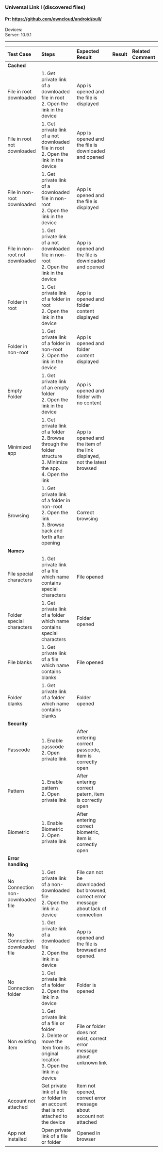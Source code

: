 ### Universal Link I (discovered files)

#### Pr: https://github.com/owncloud/android/pull/

Devices: <br>
Server: 10.9.1

---

 
| Test Case | Steps | Expected Result | Result | Related Comment |
| :-------- | :---- | :-------------- | :----: | :-------------- |
|**Cached**|||||||
| File in root downloaded | 1. Get private link of a downloaded file in root<br>2. Open the link in the device | App is opened and the file is displayed |  |  |
| File in root not downloaded | 1. Get private link of a not downloaded file in root<br>2. Open the link in the device | App is opened and the file is downloaded and opened |  |  |
| File in non-root downloaded | 1. Get private link of a downloaded file in non-root<br>2. Open the link in the device | App is opened and the file is displayed |  |  |
| File in non-root not downloaded | 1. Get private link of a not downloaded file in non-root<br>2. Open the link in the device | App is opened and the file is downloaded and opened |  |  |
| Folder in root  | 1. Get private link of a folder in root<br>2. Open the link in the device | App is opened and folder content displayed |  |  |
| Folder in non-root  | 1. Get private link of a folder in non-root<br>2. Open the link in the device | App is opened and folder content displayed |  |  |
| Empty Folder | 1. Get private link of an empty folder<br>2. Open the link in the device | App is opened and folder with no content |  |  |
| Minimized app | 1. Get private link of a folder<br>2. Browse through the folder structure<br>3. Minimize the app.<br>4. Open the link | App is opened and the item of the link displayed, not the latest browsed |  |  |
| Browsing | 1. Get private link of a folder in non-root<br>2. Open the link<br>3. Browse back and forth after opening | Correct browsing |  |  |
|**Names**|||||||
| File special characters | 1. Get private link of a file which name contains special characters | File opened |   |  |
| Folder special characters | 1. Get private link of a folder which name contains special characters | Folder opened |   |  |
| File blanks | 1. Get private link of a file which name contains blanks | File opened |   |  |
| Folder blanks | 1. Get private link of a folder which name contains blanks | Folder opened |   |  |
|**Security**|||||||
| Passcode | 1. Enable passcode<br>2. Open private link | After entering correct passcode, item is correctly open |   |   |
| Pattern | 1. Enable pattern<br>2. Open private link | After entering correct patern, item is correctly open |   |   |
| Biometric | 1. Enable Biometric<br>2. Open private link | After entering correct biometric, item is correctly open |  |  |
|**Error handling**|||||||
| No Connection non-downloaded file | 1. Get private link of a non-downloaded file<br>2. Open the link in a device | File can not be downloaded but browsed, correct error message about lack of connection |  |  |
| No Connection downloaded file | 1. Get private link of a downloaded file<br>2. Open the link in a device | App is opened and the file is browsed and opened. |  |  | 
| No Connection folder | 1. Get private link of a folder<br>2. Open the link in a device | Folder is opened  | |  |
| Non existing item | 1. Get private link of a file or folder<br>2. Delete or move the item from its original location<br>3. Open the link in a device | File or folder does not exist, correct error message  about unknown link|  |  |
| Account not attached | Get private link of a file or folder in an account that is not attached to the device | Item not opened, correct error message about account not attached |  |  |
| App not installed | Open private link of a file or folder | Opened in browser | |  |